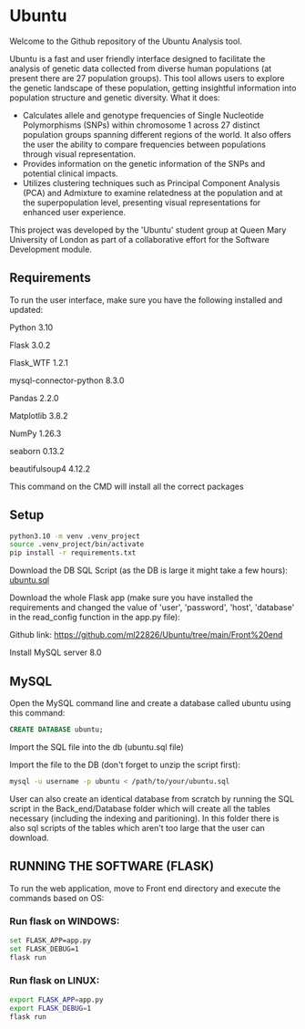 # Ubuntu

Welcome to the Github repository of the Ubuntu Analysis tool. 

Ubuntu is a fast and user friendly interface designed to facilitate the analysis of genetic data collected from diverse human populations (at present there are 27 population groups).
This tool allows users to explore the genetic landscape of these population, getting insightful information into population structure and genetic diversity.
What it does: 
- Calculates allele and genotype frequencies of Single Nucleotide Polymorphisms (SNPs) within chromosome 1 across 27 distinct population groups spanning different regions of the world. It also offers the user the ability to compare frequencies between populations through visual representation.
- Provides information on the genetic information of the SNPs and potential clinical impacts.
- Utilizes clustering techniques such as Principal Component Analysis (PCA) and Admixture to examine relatedness at the population and at the superpopulation level, presenting visual representations for enhanced user experience.
  
This project was developed by the 'Ubuntu' student group at Queen Mary University of London as part of a collaborative effort for the Software Development module.

## Requirements 

To run the user interface, make sure  you have the following installed and updated: 

Python 3.10

Flask 3.0.2 

Flask_WTF 1.2.1

mysql-connector-python 8.3.0

Pandas 2.2.0

Matplotlib 3.8.2

NumPy 1.26.3

seaborn 0.13.2

beautifulsoup4 4.12.2

This command on the CMD will install all the correct packages 

## Setup


```bash
python3.10 -m venv .venv_project
source .venv_project/bin/activate
pip install -r requirements.txt
```
Download the DB SQL Script (as the DB is large it might take a few hours): [ubuntu.sql](https://qmulprod-my.sharepoint.com/personal/bt23801_qmul_ac_uk/_layouts/15/onedrive.aspx?id=%2Fsites%2FDatabaseforUbuntuproject%2FShared%20Documents&listurl=https%3A%2F%2Fqmulprod%2Esharepoint%2Ecom%2Fsites%2FDatabaseforUbuntuproject%2FShared%20Documents&sharedLibraryCreated=true)


Download the whole Flask app (make sure you have installed the requirements and changed the value of 'user', 'password', 'host', 'database' in the read_config function in the app.py file):

Github link: https://github.com/ml22826/Ubuntu/tree/main/Front%20end

Install MySQL server 8.0 

## MySQL 

Open the MySQL command line and create a database called ubuntu using this command:
```SQL
CREATE DATABASE ubuntu;
```
Import the SQL file into the db (ubuntu.sql file)

Import the file to the DB (don't forget to unzip the script first):
```bash
mysql -u username -p ubuntu < /path/to/your/ubuntu.sql
```


User can also create an identical database from scratch by running the SQL script in the Back_end/Database folder which will create all the tables necessary (including the indexing and paritioning).
In this folder there is also sql scripts of the tables which aren't too large that the user can download. 

## RUNNING THE SOFTWARE (FLASK)

To run the web application, move to Front end directory and execute the commands based on OS:

### Run flask on WINDOWS:

```bash
set FLASK_APP=app.py
set FLASK_DEBUG=1
flask run
```

### Run flask on LINUX:

```bash
export FLASK_APP=app.py
export FLASK_DEBUG=1
flask run
```




